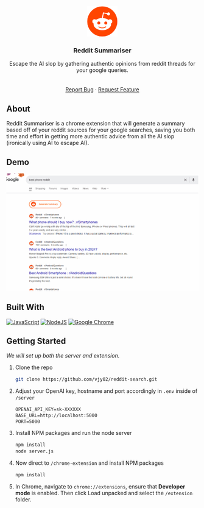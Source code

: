 <div align="center">
  <a href="">
    <img src="chrome-extension/extension/redditLogo.svg" alt="Logo" width="80" height="80">
  </a>

  <h3 align="center">Reddit Summariser</h3>

  <p align="center">
    Escape the AI slop by gathering authentic opinions from reddit threads for your google queries.
    <br />
    <br />
    <br />
    <a href="https://github.com/vjy02/reddit-search/issues/new?labels=bug&template=bug-report---.md">Report Bug</a>
    &middot;
    <a href="https://github.com/vjy02/reddit-search/issues/new?labels=enhancement&template=feature-request---.md">Request Feature</a>
  </p>
</div>

## About

Reddit Summariser is a chrome extension that will generate a summary based off of your reddit sources for your google searches, saving you both time and effort in getting more authentic advice from all the AI slop (ironically using AI to escape AI).

## Demo

![Reddit Summary Demo Gif](assets/redditSummariseDemo.gif)

## Built With

[![JavaScript](https://img.shields.io/badge/JavaScript-F7DF1E?logo=javascript&logoColor=000)](#)
[![NodeJS](https://img.shields.io/badge/Node.js-6DA55F?logo=node.js&logoColor=white)](#)
[![Google Chrome](https://img.shields.io/badge/Google%20Chrome-4285F4?logo=GoogleChrome&logoColor=white)](#)

<!-- GETTING STARTED -->

## Getting Started

_We will set up both the server and extension._

1. Clone the repo
   ```sh
   git clone https://github.com/vjy02/reddit-search.git
   ```
2. Adjust your OpenAI key, hostname and port accordingly in `.env` inside of `/server`
   ```
   OPENAI_API_KEY=sk-XXXXXX
   BASE_URL=http://localhost:5000
   PORT=5000
   ```
3. Install NPM packages and run the node server
   ```sh
   npm install
   node server.js
   ```
4. Now direct to `/chrome-extension` and install NPM packages
   ```sh
   npm install
   ```
5. In Chrome, navigate to `chrome://extensions`, ensure that **Developer mode** is enabled. Then click Load unpacked and select the `/extension` folder.
